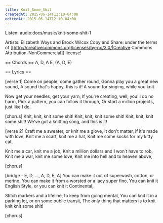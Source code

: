 ```yaml
---
title: Knit_Some_Shit
createdAt: 2015-06-14T12:10-04:00
editedAt: 2015-06-14T12:10-04:00
---
```


Listen: audio:docs/music/knit-some-shit-1

Artists: Elizabeth Woys and Brock Wilcox
Copy and Share: under the terms of [[http://creativecommons.org/licenses/by-nc/3.0/|Creative Commons Attribution-NonCommercial]] license!

== Chords ==
A, D, A E, (A, D, E)

== Lyrics ==

[verse 1]
Come on people, come gather round,
Gonna play you a great new sound,
A sound that's happy, this is it!
A sound for singing, while you knit.

Now get your needles, get your yarn,
If you're creating, well, you'll do no harm,
Pick a pattern, you can follow it through,
Or start a million projects, just like I do.

[chorus]
Knit, knit, knit some shit!
Knit, knit, knit some shit!
Knit, knit, knit some shit!
We've got a knitting song, and this is it!

[verse 2]
Craft me a sweater, or knit me a glove,
It don't matter, if it's made with love,
Knit me a scarf, knit me a hat,
Knit me some socks for my kitty cat,

Knit me a car, knit me a job,
Knit a million dollars and I won't have to rob,
Knit me a war, knit me some love,
Knit me into hell and to heaven above,

[chorus]

[bridge - E, D, ..., A, D, E, A]
You can make it out of superwash, cotton, or merino,
You can make it from a worsted or a lacy super fino,
You can knit it English Style, or you can knit it Continental,

Stitch markers and a lifeline, to keep from going mental,
You can knit it in a parking lot, or on some public transit,
The only thing that matters is to knit knit knit some shit!

[chorus]


